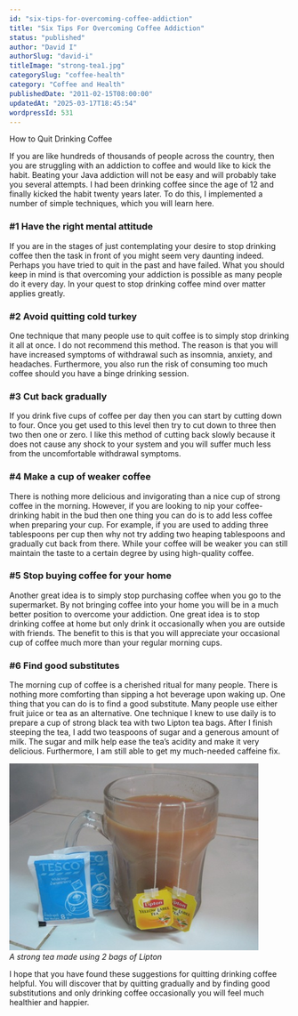 ```yaml
---
id: "six-tips-for-overcoming-coffee-addiction"
title: "Six Tips For Overcoming Coffee Addiction"
status: "published"
author: "David I"
authorSlug: "david-i"
titleImage: "strong-tea1.jpg"
categorySlug: "coffee-health"
category: "Coffee and Health"
publishedDate: "2011-02-15T08:00:00"
updatedAt: "2025-03-17T18:45:54"
wordpressId: 531
---
```


How to Quit Drinking Coffee

If you are like hundreds of thousands of people across the country, then you are struggling with an addiction to coffee and would like to kick the habit. Beating your Java addiction will not be easy and will probably take you several attempts. I had been drinking coffee since the age of 12 and finally kicked the habit twenty years later. To do this, I implemented a number of simple techniques, which you will learn here.

### #1 Have the right mental attitude

If you are in the stages of just contemplating your desire to stop drinking coffee then the task in front of you might seem very daunting indeed. Perhaps you have tried to quit in the past and have failed. What you should keep in mind is that overcoming your addiction is possible as many people do it every day. In your quest to stop drinking coffee mind over matter applies greatly.

### #2 Avoid quitting cold turkey

One technique that many people use to quit coffee is to simply stop drinking it all at once. I do not recommend this method. The reason is that you will have increased symptoms of withdrawal such as insomnia, anxiety, and headaches. Furthermore, you also run the risk of consuming too much coffee should you have a binge drinking session.

### #3 Cut back gradually

If you drink five cups of coffee per day then you can start by cutting down to four. Once you get used to this level then try to cut down to three then two then one or zero. I like this method of cutting back slowly because it does not cause any shock to your system and you will suffer much less from the uncomfortable withdrawal symptoms.

### #4 Make a cup of weaker coffee

There is nothing more delicious and invigorating than a nice cup of strong coffee in the morning. However, if you are looking to nip your coffee-drinking habit in the bud then one thing you can do is to add less coffee when preparing your cup. For example, if you are used to adding three tablespoons per cup then why not try adding two heaping tablespoons and gradually cut back from there. While your coffee will be weaker you can still maintain the taste to a certain degree by using high-quality coffee.

### #5 Stop buying coffee for your home

Another great idea is to simply stop purchasing coffee when you go to the supermarket. By not bringing coffee into your home you will be in a much better position to overcome your addiction. One great idea is to stop drinking coffee at home but only drink it occasionally when you are outside with friends. The benefit to this is that you will appreciate your occasional cup of coffee much more than your regular morning cups.

### #6 Find good substitutes

The morning cup of coffee is a cherished ritual for many people. There is nothing more comforting than sipping a hot beverage upon waking up. One thing that you can do is to find a good substitute. Many people use either fruit juice or tea as an alternative. One technique I knew to use daily is to prepare a cup of strong black tea with two Lipton tea bags. After I finish steeping the tea, I add two teaspoons of sugar and a generous amount of milk. The sugar and milk help ease the tea’s acidity and make it very delicious. Furthermore, I am still able to get my much-needed caffeine fix.

![strong tea](strong-tea1.jpg)  
*A strong tea made using 2 bags of Lipton*

I hope that you have found these suggestions for quitting drinking coffee helpful. You will discover that by quitting gradually and by finding good substitutions and only drinking coffee occasionally you will feel much healthier and happier.
